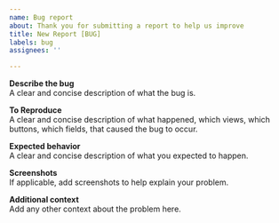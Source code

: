 ```yaml
---
name: Bug report
about: Thank you for submitting a report to help us improve
title: New Report [BUG]
labels: bug
assignees: ''

---
```


**Describe the bug**  
A clear and concise description of what the bug is.

**To Reproduce**  
A clear and concise description of what happened, which views, which buttons, which fields, that caused the bug to occur.

**Expected behavior**  
A clear and concise description of what you expected to happen.

**Screenshots**  
If applicable, add screenshots to help explain your problem.

**Additional context**  
Add any other context about the problem here.
